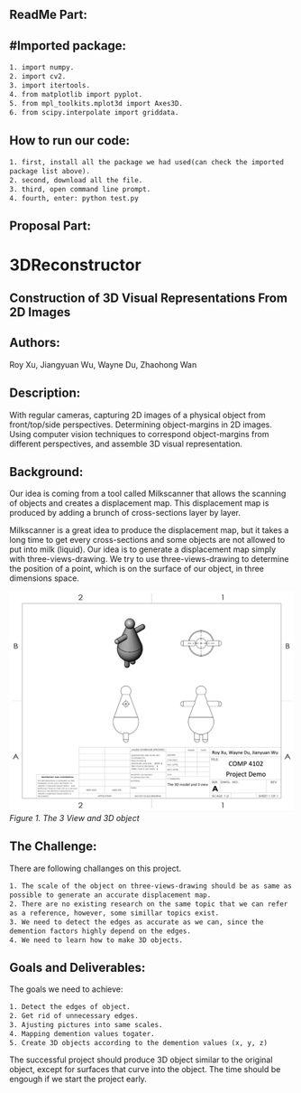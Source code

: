ReadMe Part:
---
#Imported package:
---
    1. import numpy.
    2. import cv2.
    3. import itertools.
    4. from matplotlib import pyplot.
    5. from mpl_toolkits.mplot3d import Axes3D.
    6. from scipy.interpolate import griddata.

How to run our code:
---
    1. first, install all the package we had used(can check the imported package list above).
    2. second, download all the file.
    3. third, open command line prompt.
    4. fourth, enter: python test.py

Proposal Part:
---
# 3DReconstructor

## Construction of 3D Visual Representations From 2D Images

Authors:
---
Roy Xu, Jiangyuan Wu, Wayne Du, Zhaohong Wan

    
Description:
---
With regular cameras, capturing 2D images of a physical object from front/top/side perspectives. Determining object-margins in 2D images. Using computer vision techniques to correspond object-margins from different perspectives, and assemble 3D visual representation.

Background:
---
Our idea is coming from a tool called Milkscanner that allows the scanning of objects and creates a displacement map. This displacement map is produced by adding a brunch of cross-sections layer by layer.

Milkscanner is a great idea to produce the displacement map, but it takes a long time to get every cross-sections and some objects are not allowed to put into milk (liquid). Our idea is to generate a displacement map simply with three-views-drawing. We try to use three-views-drawing to determine the position of a point, which is on the surface of our object, in three dimensions space.

![need some pictures](/drawing.png)
*Figure 1. The 3 View and 3D object*

The Challenge:
---
There are following challanges on this project. 
  
    1. The scale of the object on three-views-drawing should be as same as possible to generate an accurate displacement map.
    2. There are no existing research on the same topic that we can refer as a reference, however, some simillar topics exist.
    3. We need to detect the edges as accurate as we can, since the demention factors highly depend on the edges.
    4. We need to learn how to make 3D objects.

Goals and Deliverables:
---
The goals we need to achieve:

    1. Detect the edges of object.
    2. Get rid of unnecessary edges.
    3. Ajusting pictures into same scales.
    4. Mapping demention values togater.
    5. Create 3D objects according to the demention values (x, y, z)
    
The successful project should produce 3D object similar to the original object, except for surfaces that curve into the object. The time should be engough if we start the project early.

